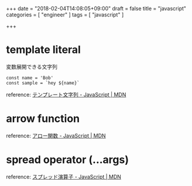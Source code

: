 +++
date = "2018-02-04T14:08:05+09:00"
draft = false
title = "javascript"
categories = [ "engineer" ]
tags = [ "javascript" ]

+++

# template literal

変数展開できる文字列

```
const name = 'Bob'
const sample = `hey ${name}`
```

reference: [テンプレート文字列 \- JavaScript \| MDN](https://developer.mozilla.org/ja/docs/Web/JavaScript/Reference/template_strings)

# arrow function

reference: [アロー関数 \- JavaScript \| MDN](https://developer.mozilla.org/ja/docs/Web/JavaScript/Reference/arrow_functions)

# spread operator (...args)

reference: [スプレッド演算子 \- JavaScript \| MDN](https://developer.mozilla.org/ja/docs/Web/JavaScript/Reference/Operators/Spread_operator)
